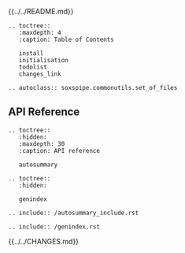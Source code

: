 

{{../../README.md}}

```eval_rst
.. toctree::
   :maxdepth: 4
   :caption: Table of Contents

   install
   initialisation
   todolist
   changes_link
```


```eval_rst
.. autoclass:: soxspipe.commonutils.set_of_files
```


## API Reference

```eval_rst
.. toctree::
   :hidden:
   :maxdepth: 30
   :caption: API reference

   autosummary
```

```eval_rst
.. toctree::
   :hidden:

   genindex
```


```eval_rst
.. include:: /autosummary_include.rst
```

```eval_rst
.. include:: /genindex.rst
```

{{../../CHANGES.md}}
